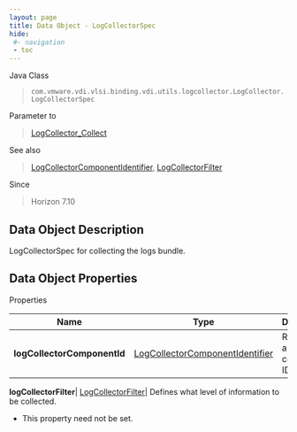 ```yaml
---
layout: page
title: Data Object - LogCollectorSpec
hide:
 #- navigation
 - toc
---
```






Java Class  
> `com.vmware.vdi.vlsi.binding.vdi.utils.logcollector.LogCollector.LogCollectorSpec`

Parameter to  
> [LogCollector_Collect](vdi.utils.logcollector.LogCollector.md#collect)

See also  
> [LogCollectorComponentIdentifier](vdi.utils.logcollector.LogCollector.LogCollectorComponentIdentifier.md), [LogCollectorFilter](vdi.utils.logcollector.LogCollector.LogCollectorFilter.md)

Since  
> Horizon 7.10


## Data Object Description 

LogCollectorSpec for collecting the logs bundle. 

## Data Object Properties

Properties

Name |  Type |  Description   
---|---|---  
**logCollectorComponentId**| [LogCollectorComponentIdentifier](vdi.utils.logcollector.LogCollector.LogCollectorComponentIdentifier.md)|  Represents a log component ID   
  
**logCollectorFilter**| [LogCollectorFilter](vdi.utils.logcollector.LogCollector.LogCollectorFilter.md)|  Defines what level of information to be collected.   


* This property need not be set.

  
  
  
 
  
  
